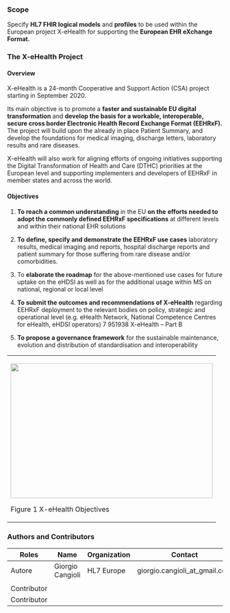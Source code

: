 ### Scope

Specify **HL7 FHIR logical models** and **profiles** to be used within
the European project X-eHealth for supporting the **European EHR
eXchange Format.**

### The X-eHealth Project

#### Overview 

X-eHealth is a 24-month Cooperative and Support Action (CSA) project
starting in September 2020.

Its main objective is to promote a **faster and sustainable EU digital
transformation** and **develop the basis for a workable, interoperable,
secure cross border Electronic Health Record Exchange Format (EEHRxF).**
The project will build upon the already in place Patient Summary, and
develop the foundations for medical imaging, discharge letters,
laboratory results and rare diseases.

X-eHealth will also work for aligning efforts of ongoing initiatives
supporting the Digital Transformation of Health and Care (DTHC)
priorities at the European level and supporting implementers and
developers of EEHRxF in member states and across the world.

#### Objectives

1.  **To reach a common understanding** in the EU **on the** **efforts
    needed to adopt the commonly defined EEHRxF specifications** at
    different levels and within their nationaI EHR solutions

2.  **To** **define, specify and demonstrate the EEHRxF use cases**
    laboratory results, medical imaging and reports, hospital discharge
    reports and patient summary for those suffering from rare disease
    and/or comorbidities.

3.  To **elaborate the roadmap** for the above-mentioned use cases for
    future uptake on the eHDSI as well as for the additional usage
    within MS on national, regional or local level

4.  **To submit the outcomes and recommendations of X-eHealth**
    regarding EEHRxF deployment to the relevant bodies on policy,
    strategic and operational level (e.g. eHealth Network, National
    Competence Centres for eHealth, eHDSI operators) 7 951938 X-eHealth
    – Part B

5.  **To propose a governance framework** for the sustainable
    maintenance, evolution and distribution of standardisation and
    interoperability

<table>
<tbody>
<tr class="odd">
<td><p><img src="home-1.png" style="width:4.92126in;height:3.27943in" /></p>
<p>Figure 1 X-eHealth Objectives</p></td>
</tr>
</tbody>
</table>

### Authors and Contributors

<table>
<thead>
<tr class="header">
<th>Roles</th>
<th>Name</th>
<th>Organization</th>
<th>Contact</th>
</tr>
</thead>
<tbody>
<tr class="odd">
<td>Autore</td>
<td>Giorgio Cangioli</td>
<td>HL7 Europe</td>
<td>giorgio.cangioli_at_gmail.com</td>
</tr>
<tr class="even">
<td></td>
<td></td>
<td></td>
<td></td>
</tr>
<tr class="odd">
<td>Contributor</td>
<td></td>
<td></td>
<td></td>
</tr>
<tr class="even">
<td>Contributor</td>
<td></td>
<td></td>
<td></td>
</tr>
</tbody>
</table>
